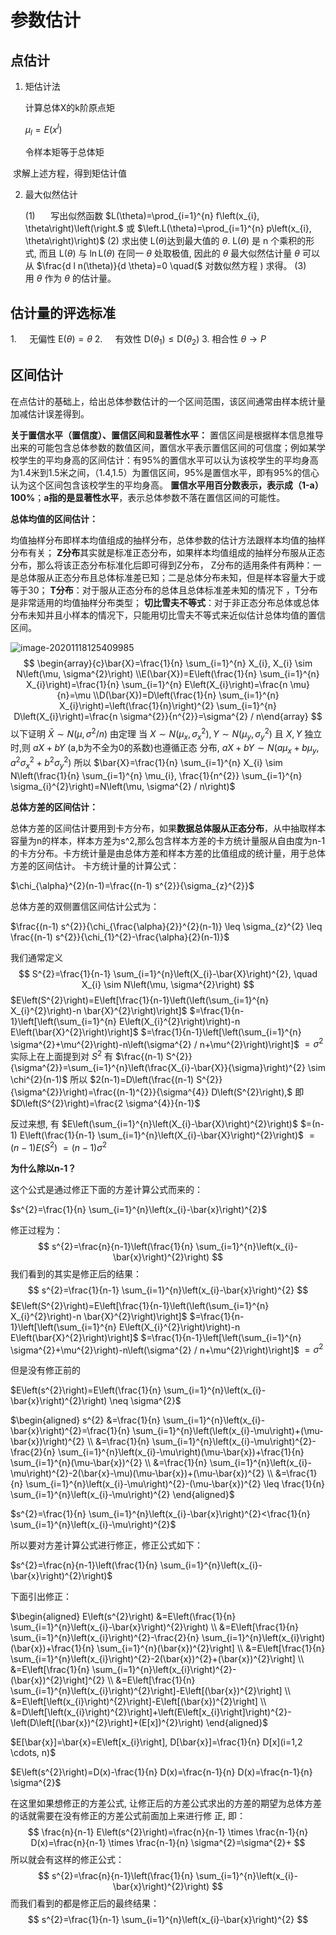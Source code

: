 # 参数估计

## 点估计

1. 矩估计法

   计算总体X的k阶原点矩

   $\mu_{l}=E\left(x^{l}\right)$

   令样本矩等于总体矩

​        求解上述方程，得到矩估计值

2. 最大似然估计

   (1) $\quad$ 写出似然函数 $L(\theta)=\prod_{i=1}^{n} f\left(x_{i}, \theta\right)\left(\right.$ 或 $\left.L(\theta)=\prod_{i=1}^{n} p\left(x_{i}, \theta\right)\right)$
   (2) 求出使 L($\theta$)达到最大值的 $\theta$. $\mathrm{L}(\theta)$ 是 $\mathrm{n}$ 个乘积的形式, 而且 $\mathrm{L}(\theta)$ 与 $\ln \mathrm{L}(\theta)$ 在同一 $\theta$ 处取极值, 因此的 $\theta$
   最大似然估计量 $\theta$ 可以从 $\frac{d l n(\theta)}{d \theta}=0 \quad($ 对数似然方程 $)$ 求得。
   (3) $\quad$ 用 $\theta$ 作为 $\theta$ 的估计量。

## 估计量的评选标准

$1 . \quad$ 无偏性 $\mathrm{E}(\theta)=\theta$
$2 . \quad$ 有效性 $\mathrm{D}\left(\theta_{1}\right) \leq \mathrm{D}\left(\theta_{2}\right)$
$3 .$      相合性 $\theta \longrightarrow P$

## 区间估计

在点估计的基础上，给出总体参数估计的一个区间范围，该区间通常由样本统计量加减估计误差得到。

**关于置信水平（置信度）、置信区间和显著性水平：**
置信区间是根据样本信息推导出来的可能包含总体参数的数值区间，置信水平表示置信区间的可信度；例如某学校学生的平均身高的区间估计：有95%的置信水平可以认为该校学生的平均身高为1.4米到1.5米之间，（1.4,1.5）为置信区间，95%是置信水平，即有95%的信心认为这个区间包含该校学生的平均身高。
**置信水平用百分数表示，表示成（1-a）100%**；**a指的是显著性水平**，表示总体参数不落在置信区间的可能性。

**总体均值的区间估计：**

均值抽样分布即样本均值组成的抽样分布，总体参数的估计方法跟样本均值的抽样分布有关；
**Z分布**其实就是标准正态分布，如果样本均值组成的抽样分布服从正态分布，那么将该正态分布标准化后即可得到Z分布，
Z分布的适用条件有两种：一是总体服从正态分布且总体标准差已知；二是总体分布未知，但是样本容量大于或等于30；
**T分布**：对于服从正态分布的总体且总体标准差未知的情况下 ，T分布是非常适用的均值抽样分布类型；
**切比雪夫不等式**：对于非正态分布总体或总体分布未知并且小样本的情况下，只能用切比雪夫不等式来近似估计总体均值的置信区间。

![image-20201118125409985](https://gitee.com/mymywxy/pic-go/raw/master/img/20201118130427.png)
$$
\begin{array}{c}\bar{X}=\frac{1}{n} \sum_{i=1}^{n} X_{i}, X_{i} \sim N\left(\mu, \sigma^{2}\right) \\E(\bar{X})=E\left(\frac{1}{n} \sum_{i=1}^{n} X_{i}\right)=\frac{1}{n} \sum_{i=1}^{n} E\left(X_{i}\right)=\frac{n \mu}{n}=\mu \\D(\bar{X})=D\left(\frac{1}{n} \sum_{i=1}^{n} X_{i}\right)=\left(\frac{1}{n}\right)^{2} \sum_{i=1}^{n} D\left(X_{i}\right)=\frac{n \sigma^{2}}{n^{2}}=\sigma^{2} / n\end{array}
$$
以下证明 $\bar{X} \sim N\left(\mu, \sigma^{2} / n\right)$
由定理 当 $X \sim N\left(\mu_{x}, \sigma_{x}^{2}\right), Y \sim N\left(\mu_{y}, \sigma_{y}^{2}\right)$ 且 $X, Y$ 独立时,则 $a X+b Y$ (a,b为不全为0的系数)也遵循正态 分布, $a X+b Y \sim N\left(a \mu_{x}+b \mu_{y}, a^{2} \sigma_{x}^{2}+b^{2} \sigma_{y}^{2}\right)$
所以 $\bar{X}=\frac{1}{n} \sum_{i=1}^{n} X_{i} \sim N\left(\frac{1}{n} \sum_{i=1}^{n} \mu_{i}, \frac{1}{n^{2}} \sum_{i=1}^{n} \sigma_{i}^{2}\right)=N\left(\mu, \sigma^{2} / n\right)$



**总体方差的区间估计：**

总体方差的区间估计要用到卡方分布，如果**数据总体服从正态分布**，从中抽取样本容量为n的样本，样本方差为s^2,那么包含样本方差的卡方统计量服从自由度为n-1的卡方分布。卡方统计量是由总体方差和样本方差的比值组成的统计量，用于总体方差的区间估计。
卡方统计量的计算公式：

$\chi_{\alpha}^{2}(n-1)=\frac{(n-1) s^{2}}{\sigma_{z}^{2}}$

总体方差的双侧置信区间估计公式为：

$\frac{(n-1) s^{2}}{\chi_{\frac{\alpha}{2}}^{2}(n-1)} \leq \sigma_{z}^{2} \leq \frac{(n-1) s^{2}}{\chi_{1}^{2}-\frac{\alpha}{2}(n-1)}$

我们通常定义
$$
S^{2}=\frac{1}{n-1} \sum_{i=1}^{n}\left(X_{i}-\bar{X}\right)^{2}, \quad X_{i} \sim N\left(\mu, \sigma^{2}\right)
$$
$E\left(S^{2}\right)=E\left[\frac{1}{n-1}\left(\left(\sum_{i=1}^{n} X_{i}^{2}\right)-n \bar{X}^{2}\right)\right]$
$=\frac{1}{n-1}\left[\left(\sum_{i=1}^{n} E\left(X_{i}^{2}\right)\right)-n E\left(\bar{X}^{2}\right)\right]$
$=\frac{1}{n-1}\left[\left(\sum_{i=1}^{n} \sigma^{2}+\mu^{2}\right)-n\left(\sigma^{2} / n+\mu^{2}\right)\right]$
$=\sigma^{2}$
实际上在上面提到对 $S^{2}$ 有 $\frac{(n-1) S^{2}}{\sigma^{2}}=\sum_{i=1}^{n}\left(\frac{X_{i}-\bar{X}}{\sigma}\right)^{2} \sim \chi^{2}(n-1)$
所以 $2(n-1)=D\left(\frac{(n-1) S^{2}}{\sigma^{2}}\right)=\frac{(n-1)^{2}}{\sigma^{4}} D\left(S^{2}\right),$ 即
$D\left(S^{2}\right)=\frac{2 \sigma^{4}}{n-1}$

反过来想, 有 $E\left(\sum_{i=1}^{n}\left(X_{i}-\bar{X}\right)^{2}\right)$
$=(n-1) E\left(\frac{1}{n-1} \sum_{i=1}^{n}\left(X_{i}-\bar{X}\right)^{2}\right)$
$=(n-1) E\left(S^{2}\right)$
$=(n-1) \sigma^{2}$

**为什么除以n-1？**

这个公式是通过修正下面的方差计算公式而来的：

$s^{2}=\frac{1}{n} \sum_{i=1}^{n}\left(x_{i}-\bar{x}\right)^{2}$

修正过程为：
$$
s^{2}=\frac{n}{n-1}\left(\frac{1}{n} \sum_{i=1}^{n}\left(x_{i}-\bar{x}\right)^{2}\right)
$$
我们看到的其实是修正后的结果：
$$
s^{2}=\frac{1}{n-1} \sum_{i=1}^{n}\left(x_{i}-\bar{x}\right)^{2}
$$
$E\left(S^{2}\right)=E\left[\frac{1}{n-1}\left(\left(\sum_{i=1}^{n} X_{i}^{2}\right)-n \bar{X}^{2}\right)\right]$
$=\frac{1}{n-1}\left[\left(\sum_{i=1}^{n} E\left(X_{i}^{2}\right)\right)-n E\left(\bar{X}^{2}\right)\right]$
$=\frac{1}{n-1}\left[\left(\sum_{i=1}^{n} \sigma^{2}+\mu^{2}\right)-n\left(\sigma^{2} / n+\mu^{2}\right)\right]$
$=\sigma^{2}$

但是没有修正前的

$E\left(s^{2}\right)=E\left(\frac{1}{n} \sum_{i=1}^{n}\left(x_{i}-\bar{x}\right)^{2}\right) \neq \sigma^{2}$

$\begin{aligned} s^{2} &=\frac{1}{n} \sum_{i=1}^{n}\left(x_{i}-\bar{x}\right)^{2}=\frac{1}{n} \sum_{i=1}^{n}\left(\left(x_{i}-\mu\right)+(\mu-\bar{x})\right)^{2} \\ &=\frac{1}{n} \sum_{i=1}^{n}\left(x_{i}-\mu\right)^{2}-\frac{2}{n} \sum_{i=1}^{n}\left(x_{i}-\mu\right)(\mu-\bar{x})+\frac{1}{n} \sum_{i=1}^{n}(\mu-\bar{x})^{2} \\ &=\frac{1}{n} \sum_{i=1}^{n}\left(x_{i}-\mu\right)^{2}-2(\bar{x}-\mu)(\mu-\bar{x})+(\mu-\bar{x})^{2} \\ &=\frac{1}{n} \sum_{i=1}^{n}\left(x_{i}-\mu\right)^{2}-(\mu-\bar{x})^{2} \leq \frac{1}{n} \sum_{i=1}^{n}\left(x_{i}-\mu\right)^{2} \end{aligned}$

$s^{2}=\frac{1}{n} \sum_{i=1}^{n}\left(x_{i}-\bar{x}\right)^{2}<\frac{1}{n} \sum_{i=1}^{n}\left(x_{i}-\mu\right)^{2}$

所以要对方差计算公式进行修正，修正公式如下：

$s^{2}=\frac{n}{n-1}\left(\frac{1}{n} \sum_{i=1}^{n}\left(x_{i}-\bar{x}\right)^{2}\right)$

下面引出修正：

$\begin{aligned} E\left(s^{2}\right) &=E\left(\frac{1}{n} \sum_{i=1}^{n}\left(x_{i}-\bar{x}\right)^{2}\right) \\ &=E\left[\frac{1}{n} \sum_{i=1}^{n}\left(x_{i}\right)^{2}-\frac{2}{n} \sum_{i=1}^{n}\left(x_{i}\right)(\bar{x})+\frac{1}{n} \sum_{i=1}^{n}(\bar{x})^{2}\right] \\ &=E\left[\frac{1}{n} \sum_{i=1}^{n}\left(x_{i}\right)^{2}-2(\bar{x})^{2}+(\bar{x})^{2}\right] \\ &=E\left[\frac{1}{n} \sum_{i=1}^{n}\left(x_{i}\right)^{2}-(\bar{x})^{2}\right]^{2} \\ &=E\left[\frac{1}{n} \sum_{i=1}^{n}\left(x_{i}\right)^{2}\right]-E\left[(\bar{x})^{2}\right] \\ &=E\left[\left(x_{i}\right)^{2}\right]-E\left[(\bar{x})^{2}\right] \\ &=D\left[\left(x_{i}\right)^{2}\right]+\left(E\left[x_{i}\right]\right)^{2}-\left(D\left[(\bar{x})^{2}\right]+(E[x])^{2}\right) \end{aligned}$

$E[\bar{x}]=\bar{x}=E\left[x_{i}\right], D[\bar{x}]=\frac{1}{n} D[x](i=1,2 \cdots, n)$

$E\left(s^{2}\right)=D(x)-\frac{1}{n} D(x)=\frac{n-1}{n} D(x)=\frac{n-1}{n} \sigma^{2}$

在这里如果想修正的方差公式, 让修正后的方差公式求出的方差的期望为总体方差的话就需要在没有修正的方差公式前面加上来进行修
正, 即：
$$
\frac{n}{n-1} E\left(s^{2}\right)=\frac{n}{n-1} \times \frac{n-1}{n} D(x)=\frac{n}{n-1} \times \frac{n-1}{n} \sigma^{2}=\sigma^{2}+
$$
所以就会有这样的修正公式：
$$
s^{2}=\frac{n}{n-1}\left(\frac{1}{n} \sum_{i=1}^{n}\left(x_{i}-\bar{x}\right)^{2}\right)
$$
而我们看到的都是修正后的最终结果：
$$
s^{2}=\frac{1}{n-1} \sum_{i=1}^{n}\left(x_{i}-\bar{x}\right)^{2}
$$